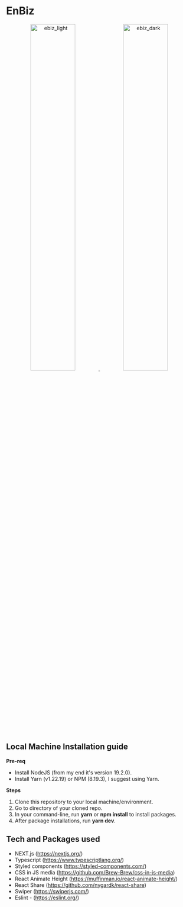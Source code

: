 # EnBiz

<p align="center">

  <a href="https://en-biz-web.vercel.app/" >
    <img src="https://github.com/EstopaceMA/en-biz-web/assets/37571727/4a767430-a750-4d0c-ae78-d8e7af1f160e" alt="ebiz_light"  width="49%">
  </a>
   <a href="https://en-biz-web.vercel.app/">
    <img src="https://github.com/EstopaceMA/en-biz-web/assets/37571727/fc206095-3767-4417-b88b-066eb815e62f" alt="ebiz_dark" width="49%">
  </a>
</p>


## Local Machine Installation guide
**Pre-req**
 - Install NodeJS (from my end it's version 19.2.0).
 - Install Yarn (v1.22.19) or NPM (8.19.3), I suggest using Yarn.

**Steps**

 1. Clone this repository to your local machine/environment.
 2. Go to directory of your cloned repo. 
 3. In your command-line, run **yarn** or **npm install** to install packages.
 4. After package installations, run **yarn dev**.

## Tech and Packages used
- NEXT.js (https://nextjs.org/)
- Typescript (https://www.typescriptlang.org/)
- Styled components (https://styled-components.com/)
- CSS in JS media (https://github.com/Brew-Brew/css-in-js-media)
- React Animate Height (https://muffinman.io/react-animate-height/)
- React Share (https://github.com/nygardk/react-share)
- Swiper (https://swiperjs.com/)
- Eslint - (https://eslint.org/)
